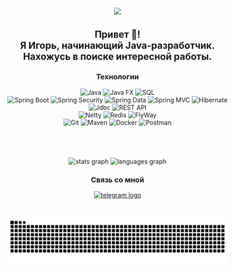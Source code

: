 <br clear="both">

<div align="center">
  <img height="196" src="https://media.giphy.com/media/gjrYDwbjnK8x36xZIO/giphy.gif"  />
</div>

###

<h2 align="center">Привет 👋!<br> Я Игорь, начинающий Java-разработчик.<br>Нахожусь в поиске интересной работы.</h2>

<div align="center">
  <h3>Технологии</h3>
</div>

<div align="center">
    <img alt="Java" src="https://img.shields.io/badge/Java_Core-lightblue?style=for-the-badge" height="30">
    <img alt="Java FX" src="https://img.shields.io/badge/Java_FX-lightblue?style=for-the-badge" height="30">
   <img alt="SQL" src="https://img.shields.io/badge/SQL-lightblue?style=for-the-badge" height="30">
    <br>
    <img alt="Spring Boot" src="https://img.shields.io/badge/Spring_Boot-lightblue?style=for-the-badge" height="30">
    <img alt="Spring Security" src="https://img.shields.io/badge/Spring_Security-lightblue?style=for-the-badge" height="30">
    <img alt="Spring Data" src="https://img.shields.io/badge/Spring_Data-lightblue?style=for-the-badge" height="30">
  <img alt="Spring MVC" src="https://img.shields.io/badge/Spring_MVC-lightblue?style=for-the-badge" height="30">
    <img alt="Hibernate" src="https://img.shields.io/badge/Hibernate-lightblue?style=for-the-badge" height="30">
    <img alt="Jdbc" src="https://img.shields.io/badge/Jdbc-lightblue?style=for-the-badge" height="30">
    <img alt="REST API" src="https://img.shields.io/badge/REST_API-lightblue?style=for-the-badge" height="30">
  <br>
   <img alt="Netty" src="https://img.shields.io/badge/Netty-lightblue?style=for-the-badge" height="30">
    <img alt="Redis" src="https://img.shields.io/badge/Redis-lightblue?style=for-the-badge" height="30">
    <img alt="FlyWay" src="https://img.shields.io/badge/FlyWay-lightblue?style=for-the-badge" height="30">
  <br>
    <img alt="Git" src="https://img.shields.io/badge/Git-lightblue?style=for-the-badge" height="30">
    <img alt="Maven" src="https://img.shields.io/badge/Maven-lightblue?style=for-the-badge" height="30">
    <img alt="Docker" src="https://img.shields.io/badge/Docker-lightblue?style=for-the-badge" height="30">
     <img alt="Postman" src="https://img.shields.io/badge/Postman-lightblue?style=for-the-badge" height="30">
   



[//]: # ( <img src="https://cdn.jsdelivr.net/gh/devicons/devicon/icons/java/java-original.svg" height="40" alt="java logo"  />)

[//]: # (  <img width="12" />)

[//]: # (  <img src="https://cdn.jsdelivr.net/gh/devicons/devicon/icons/spring/spring-original.svg" height="40" alt="spring logo"  />)

[//]: # (  <img width="12" />)

[//]: # (  <img src="https://cdn.jsdelivr.net/gh/devicons/devicon/icons/postgresql/postgresql-original.svg" height="40" alt="postgresql logo"  />)

[//]: # (  <img width="12" />)

[//]: # (  <img src="https://cdn.jsdelivr.net/gh/devicons/devicon/icons/mysql/mysql-original.svg" height="40" alt="mysql logo"  />)

[//]: # (  <img width="12" />)

[//]: # (  <img src="https://cdn.jsdelivr.net/gh/devicons/devicon/icons/git/git-original.svg" height="40" alt="git logo"  />)

[//]: # (  <img width="12" />)

[//]: # (  <img src="https://cdn.jsdelivr.net/gh/devicons/devicon/icons/docker/docker-original.svg" height="40" alt="docker logo"  />)

[//]: # (  <img width="12" />)

[//]: # (  <img src="https://cdn.jsdelivr.net/gh/devicons/devicon/icons/angularjs/angularjs-original.svg" height="40" alt="angularjs logo"  />)

[//]: # (<img width="12" />)

[//]: # (  <img src="https://cdn.jsdelivr.net/gh/devicons/devicon/icons/html5/html5-original.svg" height="40" alt="html5 logo"  />)

[//]: # (  <img width="12" />)

[//]: # (  <img src="https://skillicons.dev/icons?i=maven" height="40" alt="apachemaven logo"  />)

</div>

###

<br><br>

<div align="center">
  <img src="https://github-readme-stats.vercel.app/api?username=igojig&hide_title=false&hide_rank=false&show_icons=true&include_all_commits=true&count_private=true&disable_animations=false&theme=default&locale=en&hide_border=false" height="150" alt="stats graph"  />
  <img src="https://github-readme-stats.vercel.app/api/top-langs?username=igojig&locale=en&hide_title=false&layout=compact&card_width=320&langs_count=5&theme=default&hide_border=false" height="150" alt="languages graph"  />
</div>

###
<div align="center">
  <h3>Связь со мной</h3>
</div>

<div align="center">
  <a href="https://t.me/Zhigachev" target="_blank">
    <img src="https://img.shields.io/static/v1?message=Telegram&logo=telegram&label=&color=2CA5E0&logoColor=white&labelColor=&style=for-the-badge" height="35" alt="telegram logo"  />
  </a>
</div>

###

<br clear="both">

<img src="https://raw.githubusercontent.com/igojig/igojig/output/snake.svg" alt="Snake animation" />

###

<!--
**igojig/igojig** is a ✨ _special_ ✨ repository because its `README.md` (this file) appears on your GitHub profile.

Here are some ideas to get you started:

- 🔭 I’m currently working on ...
- 🌱 I’m currently learning ...
- 👯 I’m looking to collaborate on ...
- 🤔 I’m looking for help with ...
- 💬 Ask me about ...
- 📫 How to reach me: ...
- 😄 Pronouns: ...
- ⚡ Fun fact: ...
-->

